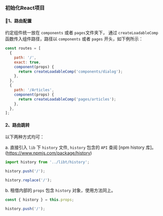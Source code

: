 ### 初始化React项目

#### 1、路由配置

约定组件统一放在 `components` 或者 `pages`文件夹下， 通过 `createLoadableComp` 函数传入组件路径，路径以 `components` 或者 `pages` 开头，如下例所示：

```js
const routes = [
  {
    path: '/',
    exact: true,
    component(props) {
      return createLoadableComp('components/dialog');
    },
  },
  {
    path: '/Articles',
    component(props) {
      return createLoadableComp('pages/articles');
    },
  },
];
```

#### 2、路由跳转

以下两种方式均可：

a. 直接引入 `lib` 下 `history` 文件, `history` 包含的 `API` 查阅 [npm history 库]。(https://www.npmjs.com/package/history)

```js
import history from '../libt/history';

history.push('/');

history.replace('/');
```

b. 租借内部的 `props` 包含 `history` 对象，使用方法同上。

```js
const { history } = this.props;

history.push('/');
```
